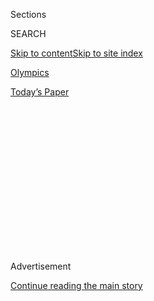 <div id="app">

<div>

<div>

<div>

<div class="NYTAppHideMasthead css-1q2w90k e1suatyy0">

<div class="section css-ui9rw0 e1suatyy2">

<div class="css-eph4ug er09x8g0">

<div class="css-6n7j50">

</div>

<span class="css-1dv1kvn">Sections</span>

<div class="css-10488qs">

<span class="css-1dv1kvn">SEARCH</span>

</div>

[Skip to content](#site-content)[Skip to site
index](#site-index)

</div>

<div id="masthead-section-label" class="css-1wr3we4 eaxe0e00">

[Olympics](https://www.nytimes3xbfgragh.onion/section/sports/olympics)

</div>

<div class="css-10698na e1huz5gh0">

</div>

</div>

<div id="masthead-bar-one" class="section hasLinks css-15hmgas e1csuq9d3">

<div class="css-uqyvli e1csuq9d0">

</div>

<div class="css-1uqjmks e1csuq9d1">

</div>

<div class="css-9e9ivx">

[](https://myaccount.nytimes3xbfgragh.onion/auth/login?response_type=cookie&client_id=vi)

</div>

<div class="css-1bvtpon e1csuq9d2">

[Today’s
Paper](https://www.nytimes3xbfgragh.onion/section/todayspaper)

</div>

</div>

</div>

</div>

<div data-aria-hidden="false">

<div id="site-content" data-role="main">

<div>

<div class="css-1aor85t" style="opacity:0.000000001;z-index:-1;visibility:hidden">

<div class="css-1hqnpie">

<div class="css-epjblv">

<span class="css-17xtcya">[Olympics](/section/sports/olympics)</span><span class="css-x15j1o">|</span><span class="css-fwqvlz">Ben
Jipcho, a Runner Who Sacrificed Himself for a Teammate, Dies at
77</span>

</div>

<div class="css-k008qs">

<div class="css-1iwv8en">

<span class="css-18z7m18"></span>

<div>

</div>

</div>

<span class="css-1n6z4y">https://nyti.ms/337sosh</span>

<div class="css-1705lsu">

<div class="css-4xjgmj">

<div class="css-4skfbu" data-role="toolbar" data-aria-label="Social Media Share buttons, Save button, and Comments Panel with current comment count" data-testid="share-tools">

  - 
  - 
  - 
  - 
    
    <div class="css-6n7j50">
    
    </div>

  - 

</div>

</div>

</div>

</div>

</div>

</div>

<div id="NYT_TOP_BANNER_REGION" class="css-13pd83m">

</div>

<div id="top-wrapper" class="css-1sy8kpn">

<div id="top-slug" class="css-l9onyx">

Advertisement

</div>

[Continue reading the main
story](#after-top)

<div class="ad top-wrapper" style="text-align:center;height:100%;display:block;min-height:250px">

<div id="top" class="place-ad" data-position="top" data-size-key="top">

</div>

</div>

<div id="after-top">

</div>

</div>

<div>

<div id="sponsor-wrapper" class="css-1hyfx7x">

<div id="sponsor-slug" class="css-19vbshk">

Supported by

</div>

[Continue reading the main
story](#after-sponsor)

<div id="sponsor" class="ad sponsor-wrapper" style="text-align:center;height:100%;display:block">

</div>

<div id="after-sponsor">

</div>

</div>

<div class="css-186x18t">

</div>

<div class="css-1vkm6nb ehdk2mb0">

# Ben Jipcho, a Runner Who Sacrificed Himself for a Teammate, Dies at 77

</div>

At the 1968 Summer Olympics, he set a blistering early pace in the
1,500-meter race to help his teammate beat the American Jim Ryun. Jipcho
finished 10th.

<div class="css-79elbk" data-testid="photoviewer-wrapper">

<div class="css-z3e15g" data-testid="photoviewer-wrapper-hidden">

</div>

<div class="css-1a48zt4 ehw59r15" data-testid="photoviewer-children">

![<span class="css-16f3y1r e13ogyst0" data-aria-hidden="true">The Kenyan
runner Ben Jipcho, left, congratulates his teammate Kip Keino on his
gold medal win in the men’s 1,500-meter race at the 1968 Summer
Olympics. “I had to sacrifice to set the pace because we wanted the gold
medal for Kenya,” Jipcho later
said.</span><span class="css-cnj6d5 e1z0qqy90" itemprop="copyrightHolder"><span class="css-1ly73wi e1tej78p0">Credit...</span><span><span>Rolls
Press/Popperfoto, via Getty
Images</span></span></span>](https://static01.graylady3jvrrxbe.onion/images/2020/08/02/obituaries/02jipcho-obit2/30jipcho-sub2-articleLarge.jpg?quality=75&auto=webp&disable=upscale)

</div>

</div>

<div class="css-18e8msd">

<div class="css-vp77d3 epjyd6m0">

<div class="css-hus3qt ey68jwv0" data-aria-hidden="true">

[![Richard
Sandomir](https://static01.graylady3jvrrxbe.onion/images/2018/12/10/multimedia/author-richard-sandomir/author-richard-sandomir-thumbLarge.png
"Richard Sandomir")](https://www.nytimes3xbfgragh.onion/by/richard-sandomir)

</div>

<div class="css-1baulvz">

By [<span class="css-1baulvz last-byline" itemprop="name">Richard
Sandomir</span>](https://www.nytimes3xbfgragh.onion/by/richard-sandomir)

</div>

</div>

  - 
    
    <div class="css-ld3wwf e16638kd2">
    
    Published July 30, 2020Updated July 31,
    2020
    
    </div>

  - 
    
    <div class="css-4xjgmj">
    
    <div class="css-pvvomx" data-role="toolbar" data-aria-label="Social Media Share buttons, Save button, and Comments Panel with current comment count" data-testid="share-tools">
    
      - 
      - 
      - 
      - 
        
        <div class="css-6n7j50">
        
        </div>
    
      - 
    
    </div>
    
    </div>

</div>

</div>

<div class="section meteredContent css-1r7ky0e" name="articleBody" itemprop="articleBody">

<div class="css-1fanzo5 StoryBodyCompanionColumn">

<div class="css-53u6y8">

Ben Jipcho, a Kenyan distance runner who set a torrid pace in the
1,500-meter race at the 1968 Summer Olympics in Mexico City to help his
countryman, Kip Keino, defeat Jim Ryun, the American favorite, died on
July 24 at a hospital in Eldoret, Kenya. He was 77.

His death was confirmed by Athletics Kenya, the country’s governing body
of sport. His daughter Ruth Jipcho told the Kenyan news media that t[he
cause was
cancer](https://www.pd.co.ke/sports/athletics/tributes-pour-in-for-olympian-jipcho-45426/).

Taking advantage of the high altitude that was familiar to them from
home, Kenyan runners won eight medals in Mexico City. But Jipcho was not
among them. Instead, Kenyan officials used him in a plan to give Keino
an advantage after he had lost to Ryun in a 1,500-meter semifinal.

Ryun was formidable. He had not lost a mile or 1,500-meter race in three
years and held world records for the 880, the mile and the 1,500.

</div>

</div>

<div class="css-1fanzo5 StoryBodyCompanionColumn">

<div class="css-53u6y8">

Kenyan coaches wanted Jipcho to run so fast from the start, as the
race’s rabbit, that he would tire Ryun and catapult Keino to the lead.

“I was not really willing, but they convinced me — they said I was young
and that Kip was getting old,” Jipcho, 25, who was three years younger
than Keino, told The Associated Press in 1975. “I had to sacrifice to
set the pace because we wanted the gold medal for Kenya.”

</div>

</div>

<div class="css-cfo9c3">

</div>

<div class="css-1fanzo5 StoryBodyCompanionColumn">

<div class="css-53u6y8">

Jipcho did his job well. He ran the first 400 meters in a stunning 55.9
seconds, with Keino in third place and Ryun in the back of the field.
Jipcho kept up the pace through 800 meters, when Keino took the lead. He
won the gold medal with a time of 3 minutes 34.9 seconds, an Olympic
record. Ryun finished second, nearly three seconds behind. Jipcho faded
to 10th.

</div>

</div>

<div class="css-1fanzo5 StoryBodyCompanionColumn">

<div class="css-53u6y8">

Several years later, Jipcho told Ryun that he regretted his role in the
race, that the thought the tactic had undermined the Olympic spirit and
Ryun’s chances of winning.

</div>

</div>

<div class="css-79elbk" data-testid="photoviewer-wrapper">

<div class="css-z3e15g" data-testid="photoviewer-wrapper-hidden">

</div>

<div class="css-1a48zt4 ehw59r15" data-testid="photoviewer-children">

![<span class="css-16f3y1r e13ogyst0" data-aria-hidden="true">Jipcho,
left, and John Davies of Wales in the steeplechase at the 1974
Commonwealth Games in New Zealand. Jipcho came away from the games with
two golds and a
bronze.</span><span class="css-cnj6d5 e1z0qqy90" itemprop="copyrightHolder"><span class="css-1ly73wi e1tej78p0">Credit...</span><span>Associated
Press</span></span>](https://static01.graylady3jvrrxbe.onion/images/2020/08/28/obituaries/28Jipcho1/merlin_174900969_6830a980-b3c9-478c-9654-2f67828eb9a5-articleLarge.jpg?quality=75&auto=webp&disable=upscale)

</div>

</div>

<div class="css-1fanzo5 StoryBodyCompanionColumn">

<div class="css-53u6y8">

“He felt he owed me an apology for what happened in Mexico City,” Ryun
told The A.P. in 1989. “I said, ‘You didn’t have to say that.’ But he
felt he had to do it. I think if he had given it a second thought, he
might not have done it. But the pressures during international
competition are enormous.”

At the 1972 Summer Games in Munich, Jipcho began to shed his reputation
as a supporting player. [In the 3,000-meter
steeplechase,](https://web.archive.org/web/20200417174448/https://www.sports-reference.com/olympics/athletes/ji/ben-jipcho-1.html)
he won the silver medal. Keino won the gold.

Over the next few years, Jipcho would become one of the world’s top
distance runners.

Benjamin Wabura Jipcho was born on March 1, 1943, in the Mount Elgon
district of western Kenya. He grew up in the village of Kapkateny, where
his father was a farmer. He did not start running until high school,
when he was encouraged by a British-born coach.

Jipcho — who supported himself as a teacher in a prison while he was
running — did not reach his athletic peak until after the 1972 Olympics.
In early 1973, [he won gold medals at the All-Africa
Games](https://en.wikipedia.org/wiki/Athletics_at_the_1973_All-Africa_Games)
in Nigeria in the 5,000 meters and the 3,000-meter steeplechase.

And, in a two-week stretch that summer, he twice broke the world record
in the 3,000-meter steeplechase in Helsinki and ran the second-fastest
mile, 3:52.0, in Stockholm. Ryun held the record at 3:51.1.

“Jipcho has emerged this summer as his sport’s most versatile and
impressive runner” and the successor to Keino, [Sports Illustrated wrote
in
July 1973](https://vault.si.com/vault/1973/07/30/jipcho-is-hitting-his-stride).

</div>

</div>

<div class="css-1fanzo5 StoryBodyCompanionColumn">

<div class="css-53u6y8">

After winning two gold medals (in the 5,000-meter and 3,000-meter
steeplechase races) and a bronze (in the 1,500 meters) at the [1974
British Commonwealth
Games](https://en.wikipedia.org/wiki/Athletics_at_the_1974_British_Commonwealth_Games#:~:text=The%20QE%20II%20Park%20was%20purpose%2Dbuilt%20for%20the%201974%20Games.&text=At%20the%201974%20British%20Commonwealth%20Games%2C%20the%20athletics%20events%20were,25%20January%20and%202%20February.)in
New Zealand, Jipcho joined the International Track Association
professional circuit. He became one of its stars[until it folded
in 1976](http://www.thesportsexaminer.com/lane-one-echoes-of-the-failed-intl-track-association-in-the-new-intl-swimming-league/).

At one meet in Los Angeles, he set an indoor professional record for the
two-mile; less than an hour later, he ran the third-fastest indoor mile
ever.

As a professional, Jipcho said, he was running not for records but for
money to help his family. After winning a mile race in a relatively slow
4:02.8 in El Paso in 1974, [he told Sports
Illustrated:](https://vault.si.com/vault/1974/05/06/the-pros-are-beginning-to-look-professional)
“The $500 will buy some cows for my farm in Kenya. A winning time is
always a good time. If the I.T.A. people want a sub-four-minute mile,
all they have to do is come to me. With money.”

After his racing career ended, he worked as a teacher, a school
principal and a farmer and went into local politics.

In addition to his daughter Ruth, his survivors include his wife, Bilia;
two other daughters, Catherine and Jacky; five sons, Godfrey, Geoffrey,
Moses, Oliver and Anthony; seven grandchildren; and four
great-grandchildren.

Jipcho, whose athletic renown was tied partly to helping Keino beat Ryun
in 1968, died on the same day that Ryun [received the Presidential Medal
of
Freedom](https://kuathletics.com/jim-ryun-receives-presidential-medal-of-freedom/)at
the White House.

</div>

</div>

</div>

<div>

</div>

<div>

</div>

<div>

</div>

<div>

<div id="bottom-wrapper" class="css-1ede5it">

<div id="bottom-slug" class="css-l9onyx">

Advertisement

</div>

[Continue reading the main
story](#after-bottom)

<div id="bottom" class="ad bottom-wrapper" style="text-align:center;height:100%;display:block;min-height:90px">

</div>

<div id="after-bottom">

</div>

</div>

</div>

</div>

</div>

## Site Index

<div>

</div>

## Site Information Navigation

  - [© <span>2020</span> <span>The New York Times
    Company</span>](https://help.nytimes3xbfgragh.onion/hc/en-us/articles/115014792127-Copyright-notice)

<!-- end list -->

  - [NYTCo](https://www.nytco.com/)
  - [Contact
    Us](https://help.nytimes3xbfgragh.onion/hc/en-us/articles/115015385887-Contact-Us)
  - [Work with us](https://www.nytco.com/careers/)
  - [Advertise](https://nytmediakit.com/)
  - [T Brand Studio](http://www.tbrandstudio.com/)
  - [Your Ad
    Choices](https://www.nytimes3xbfgragh.onion/privacy/cookie-policy#how-do-i-manage-trackers)
  - [Privacy](https://www.nytimes3xbfgragh.onion/privacy)
  - [Terms of
    Service](https://help.nytimes3xbfgragh.onion/hc/en-us/articles/115014893428-Terms-of-service)
  - [Terms of
    Sale](https://help.nytimes3xbfgragh.onion/hc/en-us/articles/115014893968-Terms-of-sale)
  - [Site
    Map](https://spiderbites.nytimes3xbfgragh.onion)
  - [Help](https://help.nytimes3xbfgragh.onion/hc/en-us)
  - [Subscriptions](https://www.nytimes3xbfgragh.onion/subscription?campaignId=37WXW)

</div>

</div>

</div>

</div>
